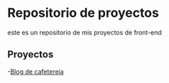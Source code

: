 # Repositorio de proyectos

este es un repositorio de mis proyectos de front-end

## Proyectos

-[Blog de cafetereia](https://Marco126350.github.io/Repositorio/blog_cafe)

